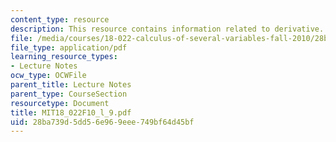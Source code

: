 ```yaml
---
content_type: resource
description: This resource contains information related to derivative.
file: /media/courses/18-022-calculus-of-several-variables-fall-2010/28ba739d5dd56e969eee749bf64d45bf_MIT18_022F10_l_9.pdf
file_type: application/pdf
learning_resource_types:
- Lecture Notes
ocw_type: OCWFile
parent_title: Lecture Notes
parent_type: CourseSection
resourcetype: Document
title: MIT18_022F10_l_9.pdf
uid: 28ba739d-5dd5-6e96-9eee-749bf64d45bf
---
```

